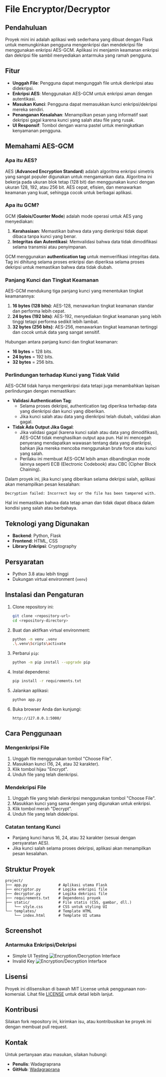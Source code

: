 # File Encryptor/Decryptor

## Pendahuluan
Proyek mini ini adalah aplikasi web sederhana yang dibuat dengan Flask untuk memungkinkan pengguna mengenkripsi dan mendekripsi file menggunakan enkripsi AES-GCM. Aplikasi ini menjamin keamanan enkripsi dan dekripsi file sambil menyediakan antarmuka yang ramah pengguna.

## Fitur
- **Unggah File**: Pengguna dapat mengunggah file untuk dienkripsi atau didekripsi.
- **Enkripsi AES**: Menggunakan AES-GCM untuk enkripsi aman dengan autentikasi.
- **Masukan Kunci**: Pengguna dapat memasukkan kunci enkripsi/dekripsi mereka sendiri.
- **Penanganan Kesalahan**: Menampilkan pesan yang informatif saat dekripsi gagal karena kunci yang salah atau file yang rusak.
- **UI Responsif**: Tombol dengan warna pastel untuk meningkatkan kenyamanan pengguna.

## Memahami AES-GCM
### Apa itu AES?
AES (**Advanced Encryption Standard**) adalah algoritma enkripsi simetris yang sangat populer digunakan untuk mengamankan data. Algoritma ini bekerja pada ukuran blok tetap (128 bit) dan menggunakan kunci dengan ukuran 128, 192, atau 256 bit. AES cepat, efisien, dan menawarkan keamanan yang kuat, sehingga cocok untuk berbagai aplikasi.

### Apa itu GCM?
GCM (**Galois/Counter Mode**) adalah mode operasi untuk AES yang menyediakan:
1. **Kerahasiaan**: Memastikan bahwa data yang dienkripsi tidak dapat dibaca tanpa kunci yang benar.
2. **Integritas dan Autentikasi**: Memvalidasi bahwa data tidak dimodifikasi selama transmisi atau penyimpanan.

GCM menggunakan **authentication tag** untuk memverifikasi integritas data. Tag ini dihitung selama proses enkripsi dan diperiksa selama proses dekripsi untuk memastikan bahwa data tidak diubah.

### Panjang Kunci dan Tingkat Keamanan
AES-GCM mendukung tiga panjang kunci yang menentukan tingkat keamanannya:
1. **16 bytes (128 bits)**: AES-128, menawarkan tingkat keamanan standar dan performa lebih cepat.
2. **24 bytes (192 bits)**: AES-192, menyediakan tingkat keamanan yang lebih tinggi tetapi performa sedikit lebih lambat.
3. **32 bytes (256 bits)**: AES-256, menawarkan tingkat keamanan tertinggi dan cocok untuk data yang sangat sensitif.

Hubungan antara panjang kunci dan tingkat keamanan:
- **16 bytes** = 128 bits.
- **24 bytes** = 192 bits.
- **32 bytes** = 256 bits.

### Perlindungan terhadap Kunci yang Tidak Valid
AES-GCM tidak hanya mengenkripsi data tetapi juga menambahkan lapisan perlindungan dengan memastikan:
- **Validasi Authentication Tag**:
  - Selama proses dekripsi, authentication tag diperiksa terhadap data yang dienkripsi dan kunci yang diberikan.
  - Jika kunci salah atau data yang dienkripsi telah diubah, validasi akan gagal.
- **Tidak Ada Output Jika Gagal**:
  - Jika validasi gagal (karena kunci salah atau data yang dimodifikasi), AES-GCM tidak menghasilkan output apa pun. Hal ini mencegah penyerang mendapatkan wawasan tentang data yang dienkripsi, bahkan jika mereka mencoba menggunakan brute force atau kunci yang salah.
  - Perilaku ini membuat AES-GCM lebih aman dibandingkan mode lainnya seperti ECB (Electronic Codebook) atau CBC (Cipher Block Chaining).

Dalam proyek ini, jika kunci yang diberikan selama dekripsi salah, aplikasi akan menampilkan pesan kesalahan: 
```
Decryption failed: Incorrect key or the file has been tampered with.
```

Hal ini memastikan bahwa data tetap aman dan tidak dapat dibaca dalam kondisi yang salah atau berbahaya.

## Teknologi yang Digunakan
- **Backend**: Python, Flask
- **Frontend**: HTML, CSS
- **Library Enkripsi**: Cryptography

## Persyaratan
- Python 3.8 atau lebih tinggi
- Dukungan virtual environment (`venv`)

## Instalasi dan Pengaturan
1. Clone repository ini:
   ```bash
   git clone <repository-url>
   cd <repository-directory>
   ```

2. Buat dan aktifkan virtual environment:
   ```bash
   python -m venv .venv
   .\.venv\Scripts\activate
   ```

3. Perbarui `pip`:
   ```bash
   python -m pip install --upgrade pip
   ```

4. Instal dependensi:
   ```bash
   pip install -r requirements.txt
   ```

5. Jalankan aplikasi:
   ```bash
   python app.py
   ```

6. Buka browser Anda dan kunjungi:
   ```
   http://127.0.0.1:5000/
   ```

## Cara Penggunaan
### Mengenkripsi File
1. Unggah file menggunakan tombol "Choose File".
2. Masukkan kunci (16, 24, atau 32 karakter).
3. Klik tombol hijau "Encrypt".
4. Unduh file yang telah dienkripsi.

### Mendekripsi File
1. Unggah file yang telah dienkripsi menggunakan tombol "Choose File".
2. Masukkan kunci yang sama dengan yang digunakan untuk enkripsi.
3. Klik tombol merah "Decrypt".
4. Unduh file yang telah didekripsi.

### Catatan tentang Kunci
- Panjang kunci harus 16, 24, atau 32 karakter (sesuai dengan persyaratan AES).
- Jika kunci salah selama proses dekripsi, aplikasi akan menampilkan pesan kesalahan.

## Struktur Proyek
```
project/
├── app.py              # Aplikasi utama Flask
├── encryptor.py        # Logika enkripsi file
├── decryptor.py        # Logika dekripsi file
├── requirements.txt    # Dependensi proyek
├── static/             # File statis (CSS, gambar, dll.)
│   └── style.css       # CSS untuk styling UI
└── templates/          # Template HTML
    └── index.html      # Template UI utama
```

## Screenshot
### Antarmuka Enkripsi/Dekripsi
- Simple UI Testing 
![Encryption/Decryption Interface](documentation/UI.png)
- Invalid Key
![Encryption/Decryption Interface](documentation/InvalidKey.png)

## Lisensi
Proyek ini dilisensikan di bawah MIT License untuk penggunaan non-komersial. Lihat file [LICENSE](LICENSE) untuk detail lebih lanjut.

## Kontribusi
Silakan fork repository ini, kirimkan isu, atau kontribusikan ke proyek ini dengan membuat pull request.

## Kontak
Untuk pertanyaan atau masukan, silakan hubungi:
- **Penulis**: Wadagraprana
- **GitHub**: [Wadagraprana](https://github.com/Wadagraprana)